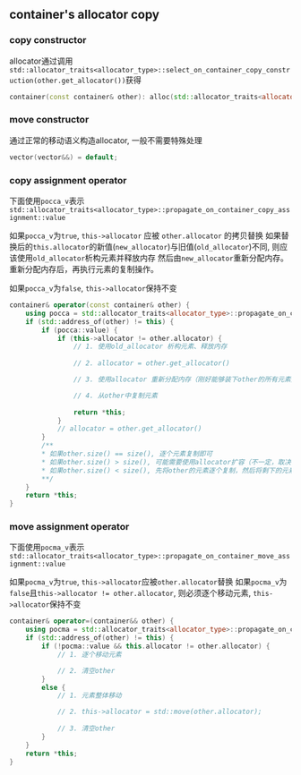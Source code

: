 ## container's allocator copy

### copy constructor

allocator通过调用`std::allocator_traits<allocator_type>::select_on_container_copy_construction(other.get_allocator())`获得

```cpp
container(const container& other): alloc(std::allocator_traits<allocator_type>::select_on_container_copy_construction(other.get_allocator())) {}
```

### move constructor

通过正常的移动语义构造allocator, 一般不需要特殊处理

```cpp
vector(vector&&) = default;
```

### copy assignment operator

下面使用`pocca_v`表示`std::allocator_traits<allocator_type>::propagate_on_container_copy_assignment::value`

如果`pocca_v`为`true`, `this->allocator` 应被 `other.allocator` 的拷贝替换
如果替换后的`this.allocator`的新值(`new_allocator`)与旧值(`old_allocator`)不同, 则应该使用`old_allocator`析构元素并释放内存
然后由`new_allocator`重新分配内存。重新分配内存后，再执行元素的复制操作。

如果`pocca_v`为`false`, `this->allocator`保持不变

```cpp
container& operator(const container& other) {
    using pocca = std::allocator_traits<allocator_type>::propagate_on_container_copy_assignment;
    if (std::address_of(other) != this) {
        if (pocca::value) {
            if (this->allocator != other.allocator) {
                // 1. 使用old_allocator 析构元素、释放内存
                
                // 2. allocator = other.get_allocator()

                // 3. 使用allocator 重新分配内存（刚好能够装下other的所有元素）

                // 4. 从other中复制元素
                
                return *this;
            }
            // allocator = other.get_allocator()
        }
        /**
        * 如果other.size() == size(), 逐个元素复制即可
        * 如果other.size() > size(), 可能需要使用allocator扩容（不一定，取决于实现）
        * 如果other.size() < size(), 先将other的元素逐个复制，然后将剩下的元素析构（是否回收内存取决于实现）
        **/
    }
    return *this;
}
```

### move assignment operator

下面使用`pocma_v`表示`std::allocator_traits<allocator_type>::propagate_on_container_move_assignment::value`

如果`pocma_v`为`true`, `this->allocator`应被`other.allocator`替换
如果`pocma_v`为`false`且`this->allocator != other.allocator`, 则必须逐个移动元素, `this->allocator`保持不变

```cpp
container& operator=(container&& other) {
    using pocma = std::allocator_traits<allocator_type>::propagate_on_container_move_assignment;
    if (std::address_of(other) != this) {
        if (!pocma::value && this.allocator != other.allocator) {
            // 1. 逐个移动元素

            // 2. 清空other
        }
        else {
            // 1. 元素整体移动

            // 2. this->allocator = std::move(other.allocator);
            
            // 3. 清空other
        }
    }
    return *this;
}
```
